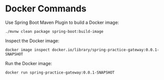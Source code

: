 # Docker Commands

Use Spring Boot Maven Plugin to build a Docker image:

```shell
./mvnw clean package spring-boot:build-image
```

Inspect the Docker image:

```shell
docker image inspect docker.io/library/spring-practice-gateway:0.0.1-SNAPSHOT
```

Run the Docker image:

```shell
docker run spring-practice-gateway:0.0.1-SNAPSHOT
```